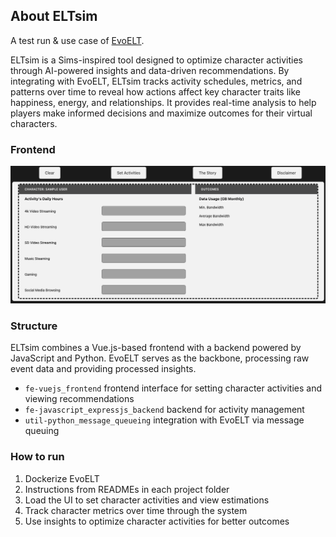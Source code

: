 ## About ELTsim
A test run & use case of [EvoELT](https://github.com/KenennaOkeke/EvoELT). 

ELTsim is a Sims-inspired tool designed to optimize character activities through AI-powered insights and data-driven recommendations. By integrating with EvoELT, ELTsim tracks activity schedules, metrics, and patterns over time to reveal how actions affect key character traits like happiness, energy, and relationships. It provides real-time analysis to help players make informed decisions and maximize outcomes for their virtual characters.

### Frontend
![ELTsim Frontend](images/frontend.png)


### Structure
ELTsim combines a Vue.js-based frontend with a backend powered by JavaScript and Python. EvoELT serves as the backbone, processing raw event data and providing processed insights.

- `fe-vuejs_frontend` frontend interface for setting character activities and viewing recommendations
- `fe-javascript_expressjs_backend` backend for activity management
- `util-python_message_queueing` integration with EvoELT via message queuing

### How to run
1. Dockerize EvoELT
2. Instructions from READMEs in each project folder
3. Load the UI to set character activities and view estimations
4. Track character metrics over time through the system
5. Use insights to optimize character activities for better outcomes
